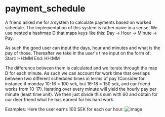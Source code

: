 # payment_schedule
A friend asked me for a system to calculate payments based on worked schedule. The implementation of this system is rather naive in a sense. We use nested a hashmap D that maps keys like this: Day -> Hour -> Minute -> Pay.

As such the good user can input the days, hour and minutes and what is the pay of those. Thereafter we take in the user's time input on the form of:
Start: HH:MM
End: HH:MM

The difference between them is calculated and we iterate through the map D for each minute. As such we can account for work time that overlaps between two different scheduled times in terms of pay (Consider for instance if monday 10-16 = 100 sek, but 16-18 = 150 sek, and our friend works from 10-17). Iterating over every minute will yield the hourly pay per minute (least time unit). We then just divide this sum with 60 and obtain for our deer friend what he has earned for his hard work. 

Examples:
Here the user earns 100 SEK for each our hour:
![image](https://user-images.githubusercontent.com/70810124/171604785-c3cbbafc-82f7-4f66-817a-fe0df6c81d9a.png)

